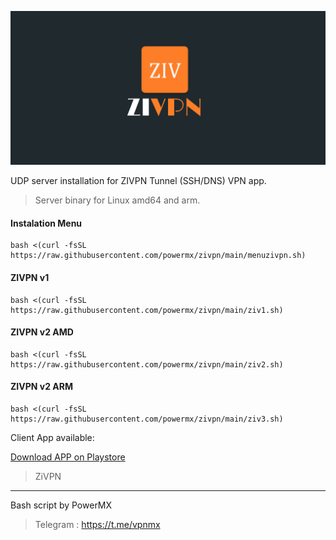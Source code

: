 ![](https://github.com/powermx/dl/blob/master/zivpn.png)

UDP server installation for ZIVPN Tunnel (SSH/DNS) VPN app.
<br>

>Server binary for Linux amd64 and arm.

#### Instalation Menu

```
bash <(curl -fsSL https://raw.githubusercontent.com/powermx/zivpn/main/menuzivpn.sh)
```
#### ZIVPN v1

```
bash <(curl -fsSL https://raw.githubusercontent.com/powermx/zivpn/main/ziv1.sh)
```
#### ZIVPN v2 AMD

```
bash <(curl -fsSL https://raw.githubusercontent.com/powermx/zivpn/main/ziv2.sh)
```
#### ZIVPN v2 ARM

```
bash <(curl -fsSL https://raw.githubusercontent.com/powermx/zivpn/main/ziv3.sh)
```

Client App available:

<a href="https://play.google.com/store/apps/details?id=com.zi.zivpn" target="_blank" rel="noreferrer">Download APP on Playstore</a>
> ZiVPN
                
----
Bash script by PowerMX
> Telegram : https://t.me/vpnmx
